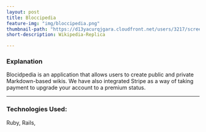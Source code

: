 ```yaml
---
layout: post
title: Bloccipedia
feature-img: "img/bloccipedia.png"
thumbnail-path: "https://d13yacurqjgara.cloudfront.net/users/3217/screenshots/2030974/bloctalk_1x.png"
short-description: Wikipedia-Replica

---
```

### Explanation

Blocidpedia is an application that allows users to create public and private Markdown-based wikis.  We have also integrated Stripe as a way of taking payment to upgrade your account to a premium status.

---
### Technologies Used:

Ruby, Rails,
